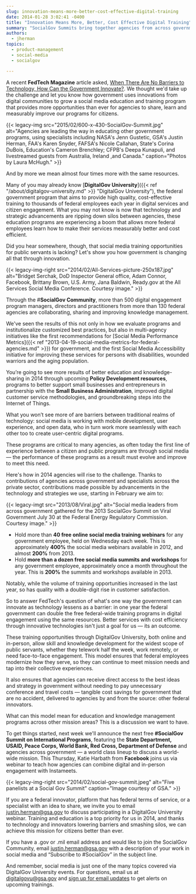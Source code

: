 ```yaml
---
slug: innovation-means-more-better-cost-effective-digital-training
date: 2014-01-28 3:02:41 -0400
title: "Innovation Means More, Better, Cost Effective Digital Training"
summary: "SocialGov Summits bring together agencies from across government to share and learn how we can improve digital services to make services more effective and cost efficient."
authors:
  - jherman
topics:
  - product-management
  - social-media
  - socialgov

---
```


A recent **FedTech Magazine** article asked, [When There Are No Barriers to Technology, How Can the Government Innovate?](http://www.fedtechmagazine.com/article/2014/01/when-there-are-no-barriers-technology-how-can-government-innovate). We thought we'd take up the challenge and let you know how government uses innovations from digital communities to grow a social media education and training program that provides more opportunities than ever for agencies to share, learn and measurably improve our programs for citizens.

{{< legacy-img src="2015/02/600-x-430-SocialGov-Summit.jpg" alt="Agencies are leading the way in educating other government programs, using specialists including NASA's Jenn Gustetic, GSA's Justin Herman, FAA's Karen Snyder, FAFSA's Nicole Callahan, State's Corina DuBois, Education's Cameron Brenchley; CFPB's Deepa Kunapuli, and livestreamed guests from Australia, Ireland ,and Canada." caption="Photos by Laura McHugh." >}}

And by more we mean almost four times more with the same resources.

Many of you may already know [**DigitalGov University**]({{< ref "/about/digitalgov-university.md" >}} "DigitalGov University"), the federal government program that aims to provide high quality, cost-effective training to thousands of federal employees each year in digital services and citizen engagement. What you may not know is now that technology and strategic advancements are ripping down silos between agencies, these education programs are experiencing a boom that allows more federal employees learn how to make their services measurably better and cost efficient.

Did you hear somewhere, though, that social media training opportunities for public servants is lacking? Let's show you how government is changing all that through innovation.

{{< legacy-img-right src="2014/02/All-Services-picture-250x187.jpg" alt="Bridget Serchak, DoD Inspector General office, Adam Connor, Facebook, Brittany Brown, U.S. Army, Jana Baldwin, Ready.gov at the All Services Social Media Conference. Courtesy image." >}}

Through the #**SocialGov Community**, more than 500 digital engagement program managers, directors and practitioners from more than 130 federal agencies are collaborating, sharing and improving knowledge management.

We've seen the results of this not only in how we evaluate programs and institutionalize customized best practices, but also in multi-agency initiatives like the first recommendations for [Social Media Performance Metrics]({{< ref "2013-04-19-social-media-metrics-for-federal-agencies.md" >}}) for government, and the first Social Media Accessibility initiative for improving these services for persons with disabilities, wounded warriors and the aging population.

You’re going to see more results of better education and knowledge-sharing in 2014 through upcoming **Policy Development resources**, programs to better support small businesses and entrepreneurs in partnership with the **Small Business Administration**, improved digital customer service methodologies, and groundbreaking steps into the Internet of Things.

What you won’t see more of are barriers between traditional realms of technology: social media is working with mobile development, user experience, and open data, who in turn work more seamlessly with each other too to create user-centric digital programs.

These programs are critical to many agencies, as often today the first line of experience between a citizen and public programs are through social media &#8212; the performance of these programs as a result must evolve and improve to meet this need.

Here's how in 2014 agencies will rise to the challenge. Thanks to contributions of agencies across government and specialists across the private sector, contributions made possible by advancements in the technology and strategies we use, starting in February we aim to:

{{< legacy-imgt src="2013/08/Viral.jpg" alt="Social media leaders from across government gathered for the 2013 SocialGov Summit on Viral Government July 30 at the Federal Energy Regulatory Commission. Courtesy image." >}}

  * Hold more than **40 free online social media training webinars** for any government employee, held on Wednesday each week. This is approximately **400%** the social media webinars available in 2012, and almost **200%** from 2013.
  * Hold **more than a dozen free social media summits and workshops** for any government employee, approximately once a month throughout the year. This is **200%** the summits and workshops available in 2013.

Notably, while the volume of training opportunities increased in the last year, so has quality with a double-digit rise in customer satisfaction.

So to answer FedTech's question of what's one way the government can innovate as technology lessens as a barrier: in one year the federal government can double the free federal-wide training programs in digital engagement using the same resources. Better services with cost efficiency through innovative technologies isn't just a goal for us &#8212; its an outcome.

These training opportunities through DigitalGov University, both online and in-person, allow skill and knowledge development for the widest scope of public servants, whether they telework half the week, work remotely, or need face-to-face engagement. This model ensures that federal employees modernize how they serve, so they can continue to meet mission needs and tap into their collective experiences.

It also ensures that agencies can receive direct access to the best ideas and strategy in government without needing to pay unnecessary conference and travel costs &#8212; tangible cost savings for government that are no accident, delivered to agencies by and from the source: other federal innovators.

What can this model mean for education and knowledge management programs across other mission areas? This is a discussion we want to have.

To get things started, next week we'll announce the next free **#SocialGov Summit on International Programs**, featuring the **State Department, USAID, Peace Corps, World Bank, Red Cross, Department of Defense** and agencies across government &#8212; a world class lineup to discuss a world-wide mission. This Thursday, Katie Harbath from **Facebook** joins us via webinar to teach how agencies can combine digital and in-person engagement with Instameets.

{{< legacy-img-right src="2014/02/social-gov-summit.jpeg" alt="Five panelists at a Social Gov Summit" caption="Image courtesy of GSA." >}}

If you are a federal innovator, platform that has federal terms of service, or a specialist with an idea to share, we invite you to email <justin.herman@gsa.gov> to discuss participating in a DigitalGov University webinar. Training and education is a top priority for us in 2014, and thanks to technology and innovators lowering barriers and smashing silos, we can achieve this mission for citizens better than ever.

If you have a .gov or .mil email address and would like to join the SocialGov Community, email <justin.herman@gsa.gov> with a description of your work in social media and &#8220;Subscribe to #SocialGov&#8221; in the subject line.

And remember, social media is just one of the many topics covered via DigitalGov University events. For questions, email us at <digitalgovu@gsa.gov> and [sign up for email updates](https://public.govdelivery.com/accounts/USHOWTO/subscriber/new?topic_id=USHOWTO_45) to get alerts on upcoming trainings.
